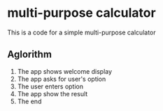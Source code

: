 # multi-purpose calculator
This is a code for a simple multi-purpose calculator
## Aglorithm
1. The app shows welcome display
2. The app asks for user's option
3. The user enters option
4. The app show the result
5. The end

